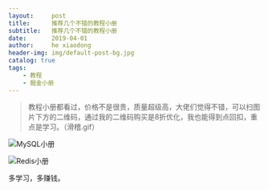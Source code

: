 ```yaml
---
layout:     post
title:      推荐几个不错的教程小册
subtitle:   推荐几个不错的教程小册
date:       2019-04-01
author:     he xiaodong
header-img: img/default-post-bg.jpg
catalog: true
tags:
    - 教程
    - 掘金小册
---
```


> 教程小册都看过，价格不是很贵，质量超级高，大佬们觉得不错，可以扫图片下方的二维码，通过我的二维码购买是8折优化，我也能得到点回扣，重点是学习。（滑稽.gif）

![MySQL小册](https://alpha2016.github.io/img/2019-04-01-mysql-book.png)

![Redis小册](https://alpha2016.github.io/img/2019-04-01-redis-book.png)

多学习，多赚钱。
